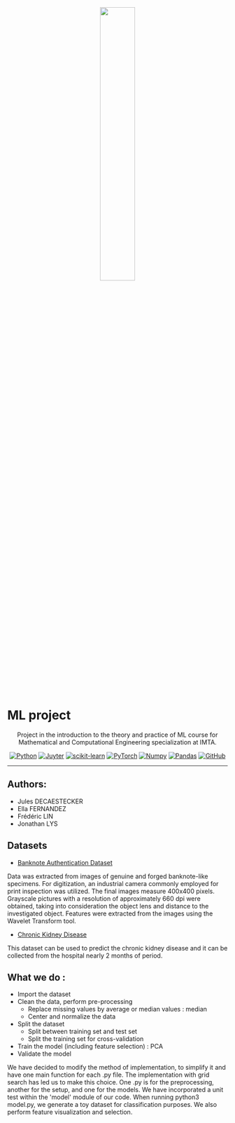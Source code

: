 <div align="center">
<img src="https://www.fondation-mines-telecom.org/wp-content/uploads/2016/01/IMT_Atlantique_logo_RVB_Baseline-1.jpg" width=40%>
</div>

# ML project

<div align="center">

Project in the introduction to the theory and practice of ML course for Mathematical and Computational Engineering specialization at IMTA.

[![Python](https://img.shields.io/badge/Python-3.12.0-yellow?logo=python)](https://www.python.org/)
[![Juyter](https://img.shields.io/badge/Jupyter-grey?logo=jupyter)](https://jupyter.org/)
[![scikit-learn](https://img.shields.io/badge/scikit--learn-1.3.2-orange?logo=scikit-learn)](https://scikit-learn.org/stable/)
[![PyTorch](https://img.shields.io/badge/PyTorch-2.1.0-red?logo=pytorch)](https://pytorch.org/)
[![Numpy](https://img.shields.io/badge/Numpy-1.26.0-blue?logo=numpy)](https://numpy.org/)
[![Pandas](https://img.shields.io/badge/Pandas-2.1.1-violet?logo=pandas)](https://pandas.pydata.org/)
[![GitHub](https://img.shields.io/badge/GitHub-black?logo=github)](https://https://github.com/)

</div>

---

## Authors:
- Jules DECAESTECKER
- Ella FERNANDEZ
- Frédéric LIN
- Jonathan LYS


## Datasets
- [Banknote Authentication Dataset](https://archive.ics.uci.edu/dataset/267/banknote+authentication)

Data was extracted from images of genuine and forged banknote-like specimens. For digitization, an industrial camera commonly employed for print inspection was utilized. The final images measure 400x400 pixels. Grayscale pictures with a resolution of approximately 660 dpi were obtained, taking into consideration the object lens and distance to the investigated object. Features were extracted from the images using the Wavelet Transform tool.

- [Chronic Kidney Disease](https://www.kaggle.com/mansoordaku/ckdisease)

This dataset can be used to predict the chronic kidney disease and it can be collected from the hospital nearly 2 months of period.

## What we do :
- Import the dataset
- Clean the data, perform pre-processing
  - Replace missing values by average or median values : median
  - Center and normalize the data
- Split the dataset
  - Split between training set and test set
  - Split the training set for cross-validation
- Train the model (including feature selection) : PCA
- Validate the model

We have decided to modify the method of implementation, to simplify it and have one main function for each .py file.
The implementation with grid search has led us to make this choice.
One .py is for the preprocessing, another for the setup, and one for the models.
We have incorporated a unit test within the 'model' module of our code. When running python3 model.py, we generate a toy dataset for classification purposes. We also perform feature visualization and selection.






